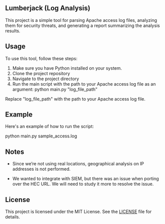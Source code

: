 ## Lumberjack (Log Analysis)

This project is a simple tool for parsing Apache access log files, analyzing them for security threats, and generating a report summarizing the analysis results.

## Usage

To use this tool, follow these steps:

1. Make sure you have Python installed on your system.
2. Clone the project repository
3. Navigate to the project directory
4. Run the main script with the path to your Apache access log file as an argument:
python main.py "log_file_path"

Replace "log_file_path" with the path to your Apache access log file.

## Example

Here's an example of how to run the script:

python main.py sample_access.log


## Notes

- Since we’re not using real locations, geographical analysis on IP addresses is not performed.

- We wanted to integrate with SIEM, but there was an issue when porting over the HEC URL. We will need to study it more to resolve the issue.

## License

This project is licensed under the MIT License. See the [LICENSE](LICENSE) file for details.
